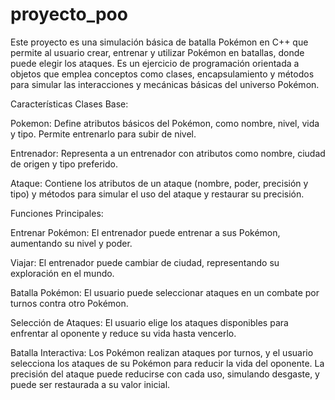 # proyecto_poo
Este proyecto es una simulación básica de batalla Pokémon en C++ que permite al usuario crear, entrenar y utilizar Pokémon en batallas, donde puede elegir los ataques. Es un ejercicio de programación orientada a objetos que emplea conceptos como clases, encapsulamiento y métodos para simular las interacciones y mecánicas básicas del universo Pokémon.

Características
Clases Base:

Pokemon: Define atributos básicos del Pokémon, como nombre, nivel, vida y tipo. Permite entrenarlo para subir de nivel.

Entrenador: Representa a un entrenador con atributos como nombre, ciudad de origen y tipo preferido.

Ataque: Contiene los atributos de un ataque (nombre, poder, precisión y tipo) y métodos para simular el uso del ataque y restaurar su precisión.

Funciones Principales:

Entrenar Pokémon: El entrenador puede entrenar a sus Pokémon, aumentando su nivel y poder.

Viajar: El entrenador puede cambiar de ciudad, representando su exploración en el mundo.

Batalla Pokémon: El usuario puede seleccionar ataques en un combate por turnos contra otro Pokémon.

Selección de Ataques: El usuario elige los ataques disponibles para enfrentar al oponente y reduce su vida hasta vencerlo.

Batalla Interactiva: Los Pokémon realizan ataques por turnos, y el usuario selecciona los ataques de su Pokémon para reducir la vida del oponente.
La precisión del ataque puede reducirse con cada uso, simulando desgaste, y puede ser restaurada a su valor inicial.
